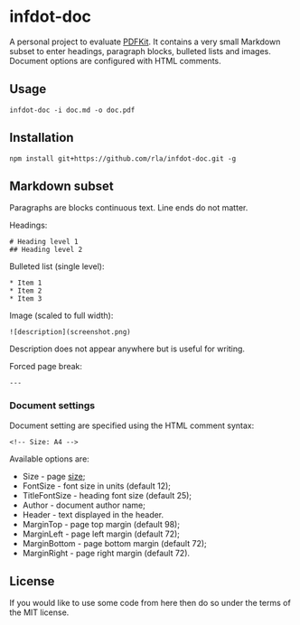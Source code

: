 # infdot-doc

A personal project to evaluate [PDFKit][pdfkit]. It contains a
very small Markdown subset to enter headings, paragraph blocks,
bulleted lists and images. Document options are configured with
HTML comments.

[pdfkit]:http://pdfkit.org/

## Usage

```
infdot-doc -i doc.md -o doc.pdf
```

## Installation

```
npm install git+https://github.com/rla/infdot-doc.git -g
```

## Markdown subset

Paragraphs are blocks continuous text. Line ends do not matter.

Headings:

```
# Heading level 1
## Heading level 2
```

Bulleted list (single level):

```
* Item 1
* Item 2
* Item 3
```

Image (scaled to full width):

```
![description](screenshot.png)
```

Description does not appear anywhere but is useful for writing.

Forced page break:

```
---
```

### Document settings

Document setting are specified using the HTML comment syntax:

```
<!-- Size: A4 -->
```

Available options are:

 * Size - page [size][sizes];
 * FontSize - font size in units (default 12);
 * TitleFontSize - heading font size (default 25);
 * Author - document author name;
 * Header - text displayed in the header.
 * MarginTop - page top margin (default 98);
 * MarginLeft - page left margin (default 72);
 * MarginBottom - page bottom margin (default 72);
 * MarginRight - page right margin (default 72).

[sizes]:https://github.com/devongovett/pdfkit/blob/b13423bf0a391ed1c33a2e277bc06c00cabd6bf9/lib/page.coffee#L72

## License

If you would like to use some code from here then do so under the terms of the MIT license.
